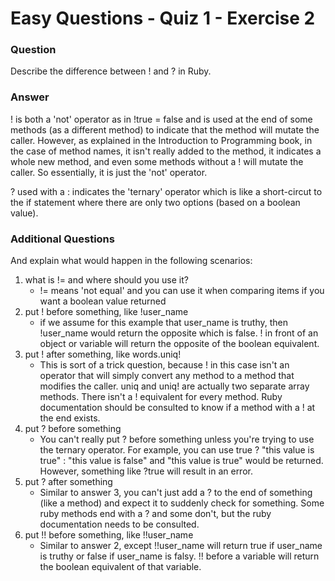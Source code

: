 # Easy Questions - Quiz 1 - Exercise 2

### Question
Describe the difference between ! and ? in Ruby.

### Answer
! is both a 'not' operator as in !true = false and is used at the end of some methods (as a different method) to indicate that the method will mutate the caller. However, as explained in the Introduction to Programming book, in the case of method names, it isn't really added to the method, it indicates a whole new method, and even some methods without a ! will mutate the caller. So essentially, it is just the 'not' operator.

? used with a : indicates the 'ternary' operator which is like a short-circut to the if statement where there are only two options (based on a boolean value).

### Additional Questions
And explain what would happen in the following scenarios:

1. what is != and where should you use it?
	- != means 'not equal' and you can use it when comparing items if you want a boolean value returned
2. put ! before something, like !user_name
	- if we assume for this example that user_name is truthy, then !user_name would return the opposite which is false. ! in front of an object or variable will return the opposite of the boolean equivalent.
3. put ! after something, like words.uniq!
	- This is sort of a trick question, because ! in this case isn't an operator that will simply convert any method to a method that modifies the caller. uniq and uniq! are actually two separate array methods. There isn't a ! equivalent for every method. Ruby documentation should be consulted to know if a method with a ! at the end exists.
4. put ? before something
	- You can't really put ? before something unless you're trying to use the ternary operator. For example, you can use true ? "this value is true" : "this value is false" and "this value is true" would be returned. However, something like ?true will result in an error.
5. put ? after something
	- Similar to answer 3, you can't just add a ? to the end of something (like a method) and expect it to suddenly check for something. Some ruby methods end with a ? and some don't, but the ruby documentation needs to be consulted.
6. put !! before something, like !!user_name
	- Similar to answer 2, except !!user_name will return true if user_name is truthy or false if user_name is falsy. !! before a variable will return the boolean equivalent of that variable.